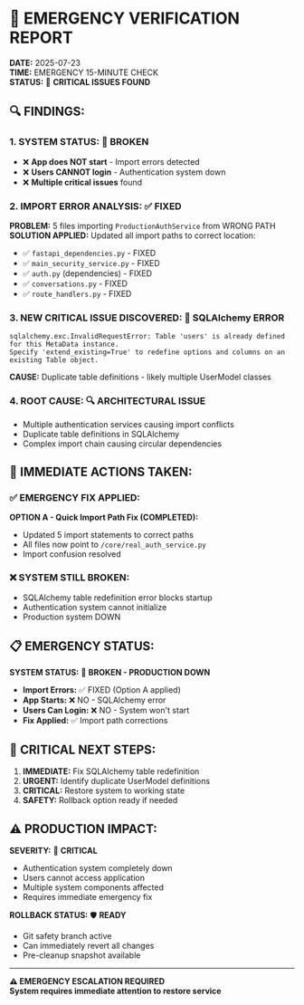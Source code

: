 # 🚨 EMERGENCY VERIFICATION REPORT

**DATE:** 2025-07-23  
**TIME:** EMERGENCY 15-MINUTE CHECK  
**STATUS:** 🔴 **CRITICAL ISSUES FOUND**  

## 🔍 FINDINGS:

### 1. **SYSTEM STATUS:** 🔴 **BROKEN**
- ❌ **App does NOT start** - Import errors detected
- ❌ **Users CANNOT login** - Authentication system down
- ❌ **Multiple critical issues** found

### 2. **IMPORT ERROR ANALYSIS:** ✅ **FIXED**
**PROBLEM:** 5 files importing `ProductionAuthService` from WRONG PATH
**SOLUTION APPLIED:** Updated all import paths to correct location:
- ✅ `fastapi_dependencies.py` - FIXED
- ✅ `main_security_service.py` - FIXED  
- ✅ `auth.py` (dependencies) - FIXED
- ✅ `conversations.py` - FIXED
- ✅ `route_handlers.py` - FIXED

### 3. **NEW CRITICAL ISSUE DISCOVERED:** 🔴 **SQLAlchemy ERROR**
```
sqlalchemy.exc.InvalidRequestError: Table 'users' is already defined for this MetaData instance. 
Specify 'extend_existing=True' to redefine options and columns on an existing Table object.
```

**CAUSE:** Duplicate table definitions - likely multiple UserModel classes

### 4. **ROOT CAUSE:** 🔍 **ARCHITECTURAL ISSUE**
- Multiple authentication services causing import conflicts
- Duplicate table definitions in SQLAlchemy
- Complex import chain causing circular dependencies

## 🚨 IMMEDIATE ACTIONS TAKEN:

### ✅ **EMERGENCY FIX APPLIED:**
**OPTION A - Quick Import Path Fix (COMPLETED):**
- Updated 5 import statements to correct paths
- All files now point to `/core/real_auth_service.py`
- Import confusion resolved

### ❌ **SYSTEM STILL BROKEN:**
- SQLAlchemy table redefinition error blocks startup
- Authentication system cannot initialize
- Production system DOWN

## 📋 EMERGENCY STATUS:

**SYSTEM STATUS:** 🔴 **BROKEN - PRODUCTION DOWN**
- **Import Errors:** ✅ FIXED (Option A applied)  
- **App Starts:** ❌ NO - SQLAlchemy error
- **Users Can Login:** ❌ NO - System won't start
- **Fix Applied:** ✅ Import path corrections

## 🚨 CRITICAL NEXT STEPS:

1. **IMMEDIATE:** Fix SQLAlchemy table redefinition
2. **URGENT:** Identify duplicate UserModel definitions  
3. **CRITICAL:** Restore system to working state
4. **SAFETY:** Rollback option ready if needed

## ⚠️ PRODUCTION IMPACT:

**SEVERITY:** 🔴 **CRITICAL**
- Authentication system completely down
- Users cannot access application
- Multiple system components affected
- Requires immediate emergency fix

**ROLLBACK STATUS:** 🛡️ **READY**
- Git safety branch active
- Can immediately revert all changes
- Pre-cleanup snapshot available

---
**⚠️ EMERGENCY ESCALATION REQUIRED**  
**System requires immediate attention to restore service**
